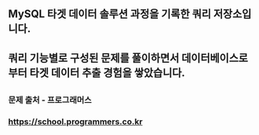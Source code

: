 ##
## MySQL 타겟 데이터 솔루션 과정을 기록한 쿼리 저장소입니다.
## 쿼리 기능별로 구성된 문제를 풀이하면서 데이터베이스로부터 타겟 데이터 추출 경험을 쌓았습니다.
##
### 문제 출처 - 프로그래머스
### https://school.programmers.co.kr
##
